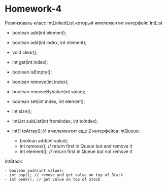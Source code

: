 # Homework-4

Реализовать класс IntLinkedList который имплементит интерфейс IntList


- boolean add(int element);

- boolean add(int index, int element);

- void clear();

- int get(int index);

- boolean isEmpty();

- boolean remove(int index);

- boolean removeByValue(int value);

- boolean set(int index, int element);

- int size();

- IntList subList(int fromIndex, int toIndex);

- int[] toArray();
И имплементит еще 2 интерфейса
IntQueue:



    - boolean add(int value);
    - int remove(); // return first in Queue but and remove it
    - int element(); // return first in Queue but not remove it

IntStack:

    - boolean push(int value);
    - int pop(); // remove and get value on top of Stack
    - int peek(); // get value on top of Stack
